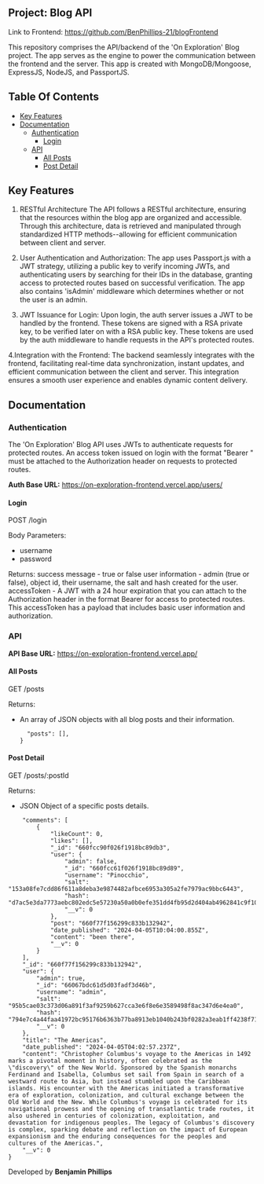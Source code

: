 ## Project: Blog API

Link to Frontend: https://github.com/BenPhillips-21/blogFrontend

This repository comprises the API/backend of the 'On Exploration' Blog project. The app serves as the engine to power the communication between the frontend and the server. This app is created with MongoDB/Mongoose, ExpressJS, NodeJS, and PassportJS.

## Table Of Contents

- [Key Features](#key-features)
- [Documentation](#documentation)
    - [Authentication](#authentication)
        - [Login](#login)
    - [API](#api)
        - [All Posts](#all-posts)
        - [Post Detail](#post-detail)

## Key Features

1. RESTful Architecture The API follows a RESTful architecture, ensuring that the resources within the blog app are organized and accessible. Through this architecture, data is retrieved and manipulated through standardized HTTP methods--allowing for efficient communication between client and server.

2. User Authentication and Authorization: The app uses Passport.js with a JWT strategy, utilizing a public key to verify incoming JWTs, and authenticating users by searching for their IDs in the database, granting access to protected routes based on successful verification. The app also contains 'isAdmin' middleware which determines whether or not the user is an admin.
 
3. JWT Issuance for Login: Upon login, the auth server issues a JWT to be handled by the frontend. These tokens are signed with a RSA private key, to be verified later on with a RSA public key. These tokens are used by the auth middleware to handle requests in the API's protected routes.

4.Integration with the Frontend: The backend seamlessly integrates with the frontend, facilitating real-time data synchronization, instant updates, and efficient communication between the client and server. This integration ensures a smooth user experience and enables dynamic content delivery.

## Documentation

### Authentication

The 'On Exploration' Blog API uses JWTs to authenticate requests for protected routes. An access token issued on login with the format "Bearer <token>" must be attached to the Authorization header on requests to protected routes.

**Auth Base URL:**  https://on-exploration-frontend.vercel.app/users/

#### Login

POST /login 

Body Parameters:
- username
- password

Returns:
success message - true or false
user information - admin (true or false), object id, their username, the salt and hash created for the user. 
accessToken - A JWT with a 24 hour expiration that you can attach to the Authorization header in the format Bearer <token> for access to protected routes. This accessToken has a payload that includes basic user information and authorization.

### API

**API Base URL:** https://on-exploration-frontend.vercel.app/

#### All Posts

GET /posts

Returns:
- An array of JSON objects with all blog posts and their information.
  ```{
    "posts": [], 
  }
  ```

#### Post Detail

GET /posts/:postId

Returns:
- JSON Object of a specific posts details.
```{
    "comments": [
        {
            "likeCount": 0,
            "likes": [],
            "_id": "660fcc90f026f1918bc89db3",
            "user": {
                "admin": false,
                "_id": "660fcc61f026f1918bc89d89",
                "username": "Pinocchio",
                "salt": "153a08fe7cdd86f611a8deba3e9874482afbce6953a305a2fe7979ac9bbc6443",
                "hash": "d7ac5e3da7773aebc802edc5e57230a50a0b0efe351dd4fb95d2d404ab4962841c9f108c6f6ad14a85b6a882376553139af544cd8ba95a507716813ecac48b4a",
                "__v": 0
            },
            "post": "660f77f156299c833b132942",
            "date_published": "2024-04-05T10:04:00.855Z",
            "content": "been there",
            "__v": 0
        }
    ],
    "_id": "660f77f156299c833b132942",
    "user": {
        "admin": true,
        "_id": "66067bdc61d5d03fadf3d46b",
        "username": "admin",
        "salt": "95b5cae03c373d06a891f3af9259b627cca3e6f8e6e3589498f8ac347d6e4ea0",
        "hash": "794e7c4a44faa41972bc95176b6363b77ba8913eb1040b243bf0282a3eab1ff4238f71f4f8cf0fdd4e3639ccf285daf3fca7e725cb3426a515446da9cbd34414",
        "__v": 0
    },
    "title": "The Americas",
    "date_published": "2024-04-05T04:02:57.237Z",
    "content": "Christopher Columbus's voyage to the Americas in 1492 marks a pivotal moment in history, often celebrated as the \"discovery\" of the New World. Sponsored by the Spanish monarchs Ferdinand and Isabella, Columbus set sail from Spain in search of a westward route to Asia, but instead stumbled upon the Caribbean islands. His encounter with the Americas initiated a transformative era of exploration, colonization, and cultural exchange between the Old World and the New. While Columbus's voyage is celebrated for its navigational prowess and the opening of transatlantic trade routes, it also ushered in centuries of colonization, exploitation, and devastation for indigenous peoples. The legacy of Columbus's discovery is complex, sparking debate and reflection on the impact of European expansionism and the enduring consequences for the peoples and cultures of the Americas.",
    "__v": 0
}
```


Developed by **Benjamin Phillips**

